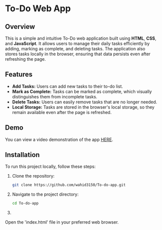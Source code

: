 # To-Do Web App

## Overview
This is a simple and intuitive To-Do web application built using **HTML**, **CSS**, and **JavaScript**. It allows users to manage their daily tasks efficiently by adding, marking as complete, and deleting tasks. The application also stores tasks locally in the browser, ensuring that data persists even after refreshing the page.

## Features
- **Add Tasks:** Users can add new tasks to their to-do list.
- **Mark as Complete:** Tasks can be marked as complete, which visually distinguishes them from incomplete tasks.
- **Delete Tasks:** Users can easily remove tasks that are no longer needed.
- **Local Storage:** Tasks are stored in the browser's local storage, so they remain available even after the page is refreshed.

## Demo
You can view a video demonstration of the app [HERE](https://www.linkedin.com/posts/wahidanon_webdevelopment-frontenddevelopment-javascript-activity-7237088130011459584-3Lga?utm_source=share&utm_medium=member_desktop).

## Installation
To run this project locally, follow these steps:

1. Clone the repository:
   ```bash
   git clone https://github.com/wahid3150/To-do-app.git
2. Navigate to the project directory:

   ```bash
   cd To-do-app
3.
  Open the 'index.html' file in your preferred web browser.
